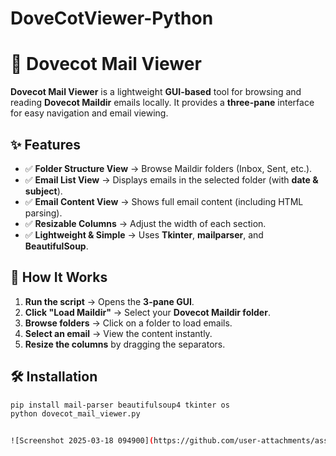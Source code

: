 # DoveCotViewer-Python
# 📧 Dovecot Mail Viewer  

**Dovecot Mail Viewer** is a lightweight **GUI-based** tool for browsing and reading **Dovecot Maildir** emails locally. It provides a **three-pane** interface for easy navigation and email viewing.  

## ✨ Features  
- ✅ **Folder Structure View** → Browse Maildir folders (Inbox, Sent, etc.).  
- ✅ **Email List View** → Displays emails in the selected folder (with **date & subject**).  
- ✅ **Email Content View** → Shows full email content (including HTML parsing).  
- ✅ **Resizable Columns** → Adjust the width of each section.  
- ✅ **Lightweight & Simple** → Uses **Tkinter**, **mailparser**, and **BeautifulSoup**.  

## 📌 How It Works  
1. **Run the script** → Opens the **3-pane GUI**.  
2. **Click "Load Maildir"** → Select your **Dovecot Maildir folder**.  
3. **Browse folders** → Click on a folder to load emails.  
4. **Select an email** → View the content instantly.  
5. **Resize the columns** by dragging the separators.  

## 🛠 Installation  
```bash
pip install mail-parser beautifulsoup4 tkinter os
python dovecot_mail_viewer.py


![Screenshot 2025-03-18 094900](https://github.com/user-attachments/assets/9ed908a0-0650-4270-8d4f-a99d8a709388)
